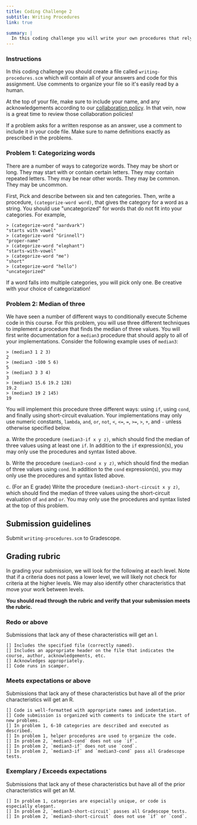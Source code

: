 ```yaml
---
title: Coding Challenge 2
subtitle: Writing Procedures
link: true

summary: |
  In this coding challenge you will write your own procedures that rely heavily on booleans, predicates, and conditionals. 
---
```


### Instructions

In this coding challenge you should create a file called `writing-procedures.scm` which will contain all of your answers and code for this assignment. Use comments to organize your file so it's easily read by a human. 

At the top of your file, make sure to include your name, and any acknowledgements according to our [collaboration policy](../syllabus#collaboration-and-resources). In that vein, now is a great time to review those collaboration policies!

If a problem asks for a written response as an answer, use a comment to include it in your code file. Make sure to name definitions exactly as prescribed in the problems. 



### Problem 1: Categorizing words 

There are a number of ways to categorize words.  They may be short or
long.  They may start with or contain certain letters.  They may contain
repeated letters.  They may be near other words.  They may be common.
They may be uncommon.

First, Pick and describe between six and ten categories.  Then,
write a procedure, `(categorize-word word)`, that gives the category
for a word as a string.  You should use "uncategorized" for words that
do not fit into your categories.  For example,

```
> (categorize-word "aardvark")
"starts with vowel"
> (categorize-word "Grinnell")
"proper-name"
> (categorize-word "elephant")
"starts-with-vowel"
> (categorize-word "me")
"short"
> (categorize-word "hello")
"uncategorized"
```

If a word falls into multiple categories, you will pick only one. Be creative with your choice of categorization!

### Problem 2: Median of three

We have seen a number of different ways to conditionally execute Scheme code in this course.
For this problem, you will use three different techniques to implement a procedure that finds the median of three values.
You will first write documentation for a `median3` procedure that should apply to all of your implementations.
Consider the following example uses of `median3`:

```
> (median3 1 2 3)
2
> (median3 -100 5 6)
5
> (median3 3 3 4)
3
> (median3 15.6 19.2 128)
19.2
> (median3 19 2 145)
19
```

You will implement this procedure three different ways: using `if`, using `cond`, and finally using short-circuit evaluation.
Your implementations may only use numeric constants, `lambda`, `and`, `or`, `not`, `<`, `<=`, `=`, `>=`, `>`, `+`, and `-` unless otherwise specified below.


a. Write the procedure `(median3-if x y z)`, which should find the median of three values using at least one `if`. In addition to the `if` expression(s), you may only use the procedures and syntax listed above. 

b. Write the procedure `(median3-cond x y z)`, which should find the median of three values using `cond`. In addition to the `cond` expression(s), you may only use the procedures and syntax listed above.

c. (For an E grade) Write the procedure `(median3-short-circuit x y z)`, which should find the median of three values using the short-circuit evaluation of `and` and `or`. You may only use the procedures and syntax listed at the top of this problem.



Submission guidelines
---------------------

Submit `writing-procedures.scm` to Gradescope.


Grading rubric
--------------------
In grading your submission, we will look for the following at each level. Note that if a criteria does not pass a lower level, we will likely not check for criteria at the higher levels. We may also identify other characteristics that move your work between levels.

**You should read through the rubric and verify that your submission meets the rubric.**

### Redo or above

Submissions that lack any of these characteristics will get an I.

```
[] Includes the specified file (correctly named).
[] Includes an appropriate header on the file that indicates the course, author, acknowledgements, etc.
[] Acknowledges appropriately.
[] Code runs in scamper.
```

### Meets expectations or above

Submissions that lack any of these characteristics but have all of the
prior characteristics will get an R.

```
[] Code is well-formatted with appropriate names and indentation.
[] Code submission is organized with comments to indicate the start of new problems.
[] In problem 1, 6-10 categories are described and executed as described.
[] In problem 1, helper procedures are used to organize the code.
[] In problem 2, `median3-cond`	does not use `if`.
[] In problem 2, `median3-if` does not use `cond`.
[] In problem 2, `median3-if` and `median3-cond` pass all Gradescope tests.
```

### Exemplary / Exceeds expectations

Submissions that lack any of these characteristics but have all of the
prior characteristics will get an M.

```
[] In problem 1, categories are especially unique, or code is especially elegant.
[] In problem 2, `median3-short-circuit` passes all Gradescope tests.
[] In problem 2, `median3-short-circuit` does not use `if` or `cond`.
```